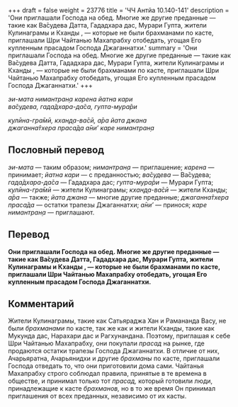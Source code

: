 +++
draft = false
weight = 23776
title = 'ЧЧ Антйа 10.140-141'
description = 'Они приглашали Господа на обед. Многие же другие преданные — такие как Ва̄судева Датта, Гададхара дас, Мурари Гупта, жители Кулинаграмы и Кханды , — которые не были брахманами по касте, приглашали Шри Чайтанью Махапрабху отобедать, угощая Его купленным прасадом Господа Джаганнатхи.'
summary = 'Они приглашали Господа на обед. Многие же другие преданные — такие как Ва̄судева Датта, Гададхара дас, Мурари Гупта, жители Кулинаграмы и Кханды , — которые не были брахманами по касте, приглашали Шри Чайтанью Махапрабху отобедать, угощая Его купленным прасадом Господа Джаганнатхи.'
+++

_эи-мата нимантран̣а карена йатна кари  
ва̄судева, гада̄дхара-да̄са, гупта-мура̄ри_

_кулӣна-гра̄мӣ, кхан̣д̣а-ва̄сӣ, а̄ра йата джана  
джаганна̄тхера праса̄да а̄ни’ каре нимантран̣а_

## Пословный перевод

_эи_\-_мата_ — таким образом; _нимантран̣а_ — приглашение; _карена_ — принимает; _йатна_ _кари_ — с преданностью; _ва̄судева_ — Ва̄судева; _гада̄дхара_\-_да̄са_ — Гададхара дас; _гупта_\-_мура̄ри_ — Мурари Гупта; _кулӣна_\-_гра̄мӣ_ — жители Кулинаграмы; _кхан̣д̣а_\-_ва̄сӣ_ — жители Кханды; _а̄ра_ — также; _йата_ _джана_ — многие другие преданные; _джаганна̄тхера_ _праса̄да_ — остатки трапезы Джаганнатхи; _а̄ни’_ — принося; _каре_ _нимантран̣а_ — приглашают.

## Перевод

**Они приглашали Господа на обед. Многие же другие преданные — такие как Ва̄судева Датта, Гададхара дас, Мурари Гупта, жители Кулинаграмы и Кханды , — которые не были брахманами по касте, приглашали Шри Чайтанью Махапрабху отобедать, угощая Его купленным прасадом Господа Джаганнатхи.**

## Комментарий

Жители Кулинаграмы, такие как Сатьяраджа Хан и Рамананда Васу, не были _брахманами_ по касте, так же как и жители Кханды, такие как Мукунда дас, Нарахари дас и Рагхунандана. Поэтому, приглашая к себе Шри Чайтанью Махапрабху, они покупали _прасад_ на рынке, где продаются остатки трапезы Господа Джаганнатхи. В отличие от них, Ачарьяратна, Ачарьянидхи и другие _брахманы_ по касте, приглашали Господа отведать то, что они приготовили дома сами. Чайтанья Махапрабху строго соблюдал правила, принятые в те времена в обществе, и принимал только тот _прасад,_ который готовили люди, принадлежащие к касте _брахманов,_ но в то же время Он принимал приглашения от всех преданных, независимо от их касты.
